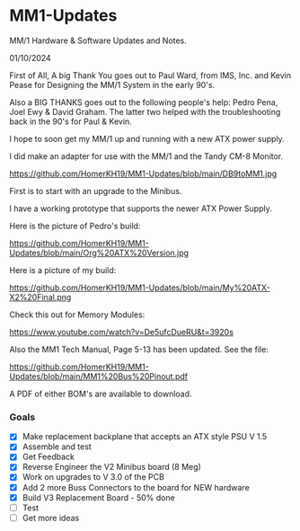 # MM1-Updates

MM/1 Hardware & Software Updates and Notes.

01/10/2024

First of All, A big Thank You goes out to Paul Ward, from IMS, Inc. and Kevin Pease for Designing the MM/1 System in the early 90's.

Also a BIG THANKS goes out to the following people's help: Pedro Pena, Joel Ewy & David Graham.
The latter two helped with the troubleshooting back in the 90's for Paul & Kevin.

I hope to soon get my MM/1 up and running with a new ATX power supply.

I did make an adapter for use with the MM/1 and the Tandy CM-8 Monitor.

https://github.com/HomerKH19/MM1-Updates/blob/main/DB9toMM1.jpg

First is to start with an upgrade to the Minibus.

I have a working prototype that supports the newer ATX Power Supply.

Here is the picture of Pedro's build:

https://github.com/HomerKH19/MM1-Updates/blob/main/Org%20ATX%20Version.jpg

Here is a picture of my build:

https://github.com/HomerKH19/MM1-Updates/blob/main/My%20ATX-X2%20Final.png

Check this out for Memory Modules:

https://www.youtube.com/watch?v=De5ufcDueRU&t=3920s

Also the MM1 Tech Manual, Page 5-13 has been updated.
See the file:

https://github.com/HomerKH19/MM1-Updates/blob/main/MM1%20Bus%20Pinout.pdf

A PDF of either BOM's are available to download.

### Goals
- [X] Make replacement backplane that accepts an ATX style PSU V 1.5
- [X] Assemble and test
- [X] Get Feedback
- [X] Reverse Engineer the V2 Minibus board (8 Meg)
- [X] Work on upgrades to V 3.0 of the PCB
- [X] Add 2 more Buss Connectors to the board for NEW hardware
- [X] Build V3 Replacement Board - 50% done
- [ ] Test
- [ ] Get more ideas
